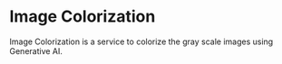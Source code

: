 # Image Colorization
Image Colorization is a service to colorize the gray scale images using Generative AI.
